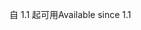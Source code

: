 <span data-ttu-id="45ce1-101">自 1.1 起可用</span><span class="sxs-lookup"><span data-stu-id="45ce1-101">Available since 1.1</span></span>